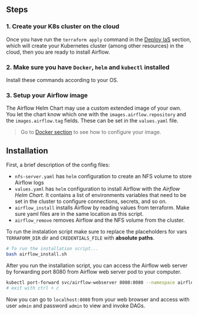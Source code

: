 ## Steps

### 1. Create your K8s cluster on the cloud

Once you have run the `terraform apply` command in the [Deploy IaS](./terraform/README.md) section, which will create your 
Kubernetes cluster (among other resources) in the cloud, then you are ready 
to install Airflow.

### 2. Make sure you have `Docker`, `helm` and `kubectl` installed

Install these commands according to your OS.

### 3. Setup your Airflow image

The Airflow Helm Chart may use a custom extended
image of your own. You let the chart know which one with the `images.airflow.repository` and the `images.airflow.tag` fields. These can be set in the `values.yaml` file.

> Go to [Docker section](./Docker/README.md) to see how to configure your image.


## Installation

First, a brief description of the config files:

- `nfs-server.yaml` has `helm` configuration to create an NFS volume to store Airflow logs
- `values.yaml` has `helm` configuration to install Airflow with the *Airflow Helm Chart*. It contains a list of environments variables that need to be set in the cluster to configure connections, secrets, and so on.
- `airflow_install` installs Airflow by reading values from terraform. Make sure yaml files are in the same location as this script.
- `airflow_remove` removes Airflow and the NFS volume from the cluster.

To run the instalation script make sure to replace the placeholders for vars `TERRAFORM_DIR`
 dir and `CREDENTIALS_FILE` with **absolute paths**.

```bash
# To run the installation script...
bash airflow_install.sh
```

After you run the installation script, you can access the Airflow web server by forwarding port 8080 from Airflow web server pod to your computer.

```bash
kubectl port-forward svc/airflow-webserver 8080:8080 --namespace airflow
# exit with ctrl + c
```

Now you can go to `localhost:8080` from your web browser and access with user `admin` and password `admin` to view and invoke DAGs.
